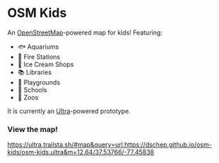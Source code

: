 # OSM Kids

An [OpenStreetMap](https://openstreetmap.org)-powered map for kids! Featuring:

 * :fish: Aquariums
 * :fire_engine: Fire Stations
 * :ice_cream: Ice Cream Shops
 * :books: Libraries
 * :playground_slide: Playgrounds
 * :school: Schools
 * :tiger: Zoos

It is currently an [Ultra](https://overpass-ultra.us)-powered prototype.

### View the map!

https://ultra.trailsta.sh/#map&query=url:https://dschep.github.io/osm-kids/osm-kids.ultra&m=12.64/37.53766/-77.45838
